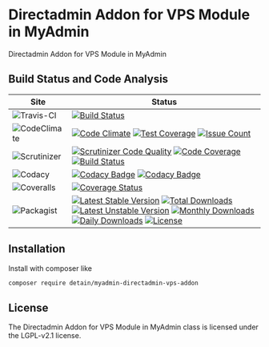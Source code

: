 # Directadmin Addon for VPS Module in MyAdmin

Directadmin Addon for VPS Module in MyAdmin

## Build Status and Code Analysis

Site          | Status
--------------|---------------------------
![Travis-CI](http://i.is.cc/storage/GYd75qN.png "Travis-CI")     | [![Build Status](https://travis-ci.org/detain/myadmin-directadmin-vps-addon.svg?branch=master)](https://travis-ci.org/detain/myadmin-directadmin-vps-addon)
![CodeClimate](http://i.is.cc/storage/GYlageh.png "CodeClimate")  | [![Code Climate](https://codeclimate.com/github/detain/myadmin-directadmin-vps-addon/badges/gpa.svg)](https://codeclimate.com/github/detain/myadmin-directadmin-vps-addon) [![Test Coverage](https://codeclimate.com/github/detain/myadmin-directadmin-vps-addon/badges/coverage.svg)](https://codeclimate.com/github/detain/myadmin-directadmin-vps-addon/coverage) [![Issue Count](https://codeclimate.com/github/detain/myadmin-directadmin-vps-addon/badges/issue_count.svg)](https://codeclimate.com/github/detain/myadmin-directadmin-vps-addon)
![Scrutinizer](http://i.is.cc/storage/GYeUnux.png "Scrutinizer")   | [![Scrutinizer Code Quality](https://scrutinizer-ci.com/g/myadmin-plugins/myadmin-directadmin-vps-addon/badges/quality-score.png?b=master)](https://scrutinizer-ci.com/g/myadmin-plugins/myadmin-directadmin-vps-addon/?branch=master) [![Code Coverage](https://scrutinizer-ci.com/g/myadmin-plugins/myadmin-directadmin-vps-addon/badges/coverage.png?b=master)](https://scrutinizer-ci.com/g/myadmin-plugins/myadmin-directadmin-vps-addon/?branch=master) [![Build Status](https://scrutinizer-ci.com/g/myadmin-plugins/myadmin-directadmin-vps-addon/badges/build.png?b=master)](https://scrutinizer-ci.com/g/myadmin-plugins/myadmin-directadmin-vps-addon/build-status/master)
![Codacy](http://i.is.cc/storage/GYi66Cx.png "Codacy")        | [![Codacy Badge](https://api.codacy.com/project/badge/Grade/226251fc068f4fd5b4b4ef9a40011d06)](https://www.codacy.com/app/detain/myadmin-directadmin-vps-addon) [![Codacy Badge](https://api.codacy.com/project/badge/Coverage/25fa74eb74c947bf969602fcfe87e349)](https://www.codacy.com/app/detain/myadmin-directadmin-vps-addon?utm_source=github.com&utm_medium=referral&utm_content=detain/myadmin-directadmin-vps-addon&utm_campaign=Badge_Coverage)
![Coveralls](http://i.is.cc/storage/GYjNSim.png "Coveralls")    | [![Coverage Status](https://coveralls.io/repos/github/detain/db_abstraction/badge.svg?branch=master)](https://coveralls.io/github/detain/myadmin-directadmin-vps-addon?branch=master)
![Packagist](http://i.is.cc/storage/GYacBEX.png "Packagist")     | [![Latest Stable Version](https://poser.pugx.org/detain/myadmin-directadmin-vps-addon/version)](https://packagist.org/packages/detain/myadmin-directadmin-vps-addon) [![Total Downloads](https://poser.pugx.org/detain/myadmin-directadmin-vps-addon/downloads)](https://packagist.org/packages/detain/myadmin-directadmin-vps-addon) [![Latest Unstable Version](https://poser.pugx.org/detain/myadmin-directadmin-vps-addon/v/unstable)](//packagist.org/packages/detain/myadmin-directadmin-vps-addon) [![Monthly Downloads](https://poser.pugx.org/detain/myadmin-directadmin-vps-addon/d/monthly)](https://packagist.org/packages/detain/myadmin-directadmin-vps-addon) [![Daily Downloads](https://poser.pugx.org/detain/myadmin-directadmin-vps-addon/d/daily)](https://packagist.org/packages/detain/myadmin-directadmin-vps-addon) [![License](https://poser.pugx.org/detain/myadmin-directadmin-vps-addon/license)](https://packagist.org/packages/detain/myadmin-directadmin-vps-addon)


## Installation

Install with composer like

```sh
composer require detain/myadmin-directadmin-vps-addon
```

## License

The Directadmin Addon for VPS Module in MyAdmin class is licensed under the LGPL-v2.1 license.

